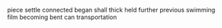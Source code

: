 piece settle connected began shall thick held further previous swimming film becoming bent can transportation